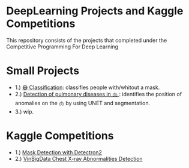 # DeepLearning Projects and Kaggle Competitions

This repository consists of the projects that completed under the Competitive Programming For Deep Learning 

# Small Projects
* 1.) [😷  Classification](https://github.com/sefeoglu/DeepLearningProjectsandKaggleCompetitions/blob/master/SimpleMaskClassification.ipynb): classifies people with/whitout a mask.
* 2.) [Detection of pulmonary diseases in 🫁 ](https://github.com/sefeoglu/DeepLearningProjectsandKaggleCompetitions/blob/master/unet_with_fast_ai.ipynb): identifies the position of anomalies on the 🫁 by using UNET and segmentation.
* 3.) wip.

# Kaggle Competitions


* 1.) [Mask Detection with Detectron2](https://github.com/sefeoglu/DeepLearningProjectsandKaggleCompetitions/blob/master/Mask_Detection_KaggleCompetition.ipynb)
* 2.) [VinBigData Chest X-ray Abnormalities Detection](https://www.kaggle.com/sefika/vinbigdata-competition-overfitters)
